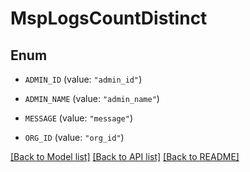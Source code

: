 # MspLogsCountDistinct

## Enum


* `ADMIN_ID` (value: `"admin_id"`)

* `ADMIN_NAME` (value: `"admin_name"`)

* `MESSAGE` (value: `"message"`)

* `ORG_ID` (value: `"org_id"`)


[[Back to Model list]](../README.md#documentation-for-models) [[Back to API list]](../README.md#documentation-for-api-endpoints) [[Back to README]](../README.md)


